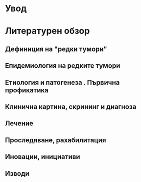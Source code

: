 # Увод

# Литературен обзор

## Дефиниция на "редки тумори"

## Епидемиология на редките тумори

## Етиология и патогенеза . Първична профикатика

## Клинична картина, скрининг и диагноза

## Лечение

## Проследяване, рахабилитация

## Иновации, инициативи

## Изводи
